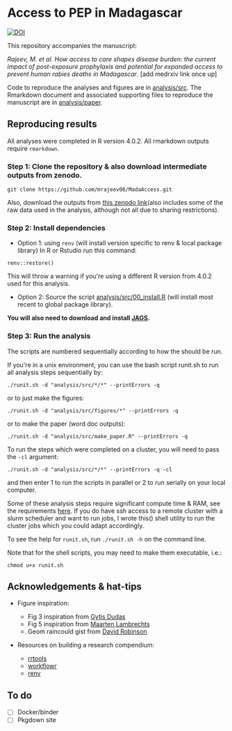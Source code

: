 #  Access to PEP in Madagascar
[![DOI](https://zenodo.org/badge/149655745.svg)](https://zenodo.org/badge/latestdoi/149655745)

This repository accompanies the manuscript:

*Rajeev, M. et al. How access to care shapes disease burden: the current impact of post-exposure prophylaxis and potential for expanded access to prevent human rabies deaths in Madagascar*. [add medrxiv link once up]

Code to reproduce the analyses and figures are in [analysis/src](analysis/src). The Rmarkdown document and associated supporting files to reproduce the manuscript are in [analysis/paper](analysis/paper).

## Reproducing results

All analyses were completed in R version 4.0.2. All rmarkdown outputs require `rmarkdown`.

### Step 1: Clone the repository & also download intermediate outputs from zenodo. 

```
git clone https://github.com/mrajeev08/MadaAccess.git
```

Also, download the outputs from [this zenodo link](https://doi.org/10.5281/zenodo.4064312)(also includes some of the raw data used in the analysis, although not all due to sharing restrictions). 


### Step 2: Install dependencies
- Option 1: using `renv` (will install version specific to renv & local package library)
In R or Rstudio run this command:
```
renv::restore()
```
This will throw a warning if you're using a different R version from 4.0.2 used for this analysis. 

- Option 2: Source the script [analysis/src/00_install.R](analysis/src/00_install.R) (will install most recent to global package library).

**You will also need to download and install [JAGS](https://sourceforge.net/projects/mcmc-jags/files/).** 
  
### Step 3: Run the analysis
The scripts are numbered sequentially according to how the should be run. 

If you're in a unix environment, you can use the bash script runit.sh to run all analysis steps sequentially by:

```
./runit.sh -d "analysis/src/*/*" --printErrors -q
```

or to just make the figures:
```
./runit.sh -d "analysis/src/figures/*" --printErrors -q
```

or to make the paper (word doc outputs):
```
./runit.sh -d "analysis/src/make_paper.R" --printErrors -q
```

To run the steps which were completed on a cluster, you will need to pass the `-cl` argument:
```
./runit.sh -d "analysis/src/*/*" --printErrors -q -cl
```
and then enter 1 to run the scripts in parallel or 2 to run serially on your local computer. 

Some of these analysis steps require significant compute time & RAM, see the requirements [here](). If you do have ssh access to a remote cluster with a slurm scheduler and want to run jobs, I wrote this() shell utility to run the cluster jobs which you could adapt accordingly.

To see the help for `runit.sh`, run `./runit.sh -h` on the command line. 

Note that for the shell scripts, you may need to make them executable, i.e.:
```
chmod u+x runit.sh
```

## Acknowledgements & hat-tips

- Figure inspiration: 
  - Fig 3 inspiration from [Gytis Dudas](https://evogytis.github.io/posts/2019/03/animation/)
  - Fig 5 inspiration from [Maarten Lambrechts](https://www.maartenlambrechts.com/2019/09/04/splitting-EU-regions-making-of.html)
  - Geom raincould gist from [David Robinson](https://gist.github.com/dgrtwo/eb7750e74997891d7c20)

- Resources on building a research compendium: 
  - [rrtools](https://github.com/benmarwick/rrtools)
  - [workflowr](https://github.com/jdblischak/workflowr)
  - [renv](https://rstudio.github.io/renv/articles/renv.html)

## To do
- [ ] Docker/binder
- [ ] Pkgdown site
